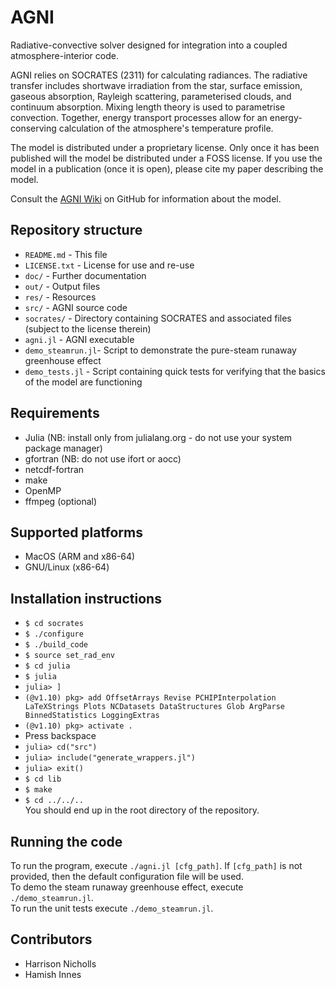 # AGNI
Radiative-convective solver designed for integration into a coupled atmosphere-interior code.   

AGNI relies on SOCRATES (2311) for calculating radiances. The radiative transfer includes shortwave irradiation from the star, surface emission, gaseous absorption, Rayleigh scattering, parameterised clouds, and continuum absorption. Mixing length theory is used to parametrise convection. Together, energy transport processes allow for an energy-conserving calculation of the atmosphere's temperature profile.      

The model is distributed under a proprietary license. Only once it has been published will the model be distributed under a FOSS license. If you use the model in a publication (once it is open), please cite my paper describing the model.

Consult the [AGNI Wiki](https://github.com/nichollsh/AGNI/wiki) on GitHub for information about the model. 
    
## Repository structure 
* `README.md`       - This file
* `LICENSE.txt`     - License for use and re-use
* `doc/`            - Further documentation
* `out/`            - Output files
* `res/`            - Resources
* `src/`            - AGNI source code
* `socrates/`       - Directory containing SOCRATES and associated files (subject to the license therein)
* `agni.jl`         - AGNI executable
* `demo_steamrun.jl`- Script to demonstrate the pure-steam runaway greenhouse effect
* `demo_tests.jl`   - Script containing quick tests for verifying that the basics of the model are functioning


## Requirements
* Julia (NB: install only from julialang.org - do not use your system package manager)
* gfortran (NB: do not use ifort or aocc)
* netcdf-fortran
* make
* OpenMP
* ffmpeg (optional)

## Supported platforms
* MacOS (ARM and x86-64)
* GNU/Linux (x86-64)

## Installation instructions
- `$ cd socrates`
- `$ ./configure`
- `$ ./build_code`
- `$ source set_rad_env`
- `$ cd julia`
- `$ julia`
- `julia> ]`
-  `(@v1.10) pkg> add OffsetArrays Revise PCHIPInterpolation LaTeXStrings Plots NCDatasets DataStructures Glob ArgParse BinnedStatistics LoggingExtras`
-  `(@v1.10) pkg> activate .`
-  Press backspace
-  `julia> cd("src")`
-  `julia> include("generate_wrappers.jl")`
-  `julia> exit()`
-  `$ cd lib`
-  `$ make`
-  `$ cd ../../..`   
You should end up in the root directory of the repository.    

## Running the code
To run the program, execute `./agni.jl [cfg_path]`. If `[cfg_path]` is not provided, then the default configuration file will be used.       
To demo the steam runaway greenhouse effect, execute `./demo_steamrun.jl`.     
To run the unit tests execute `./demo_steamrun.jl`.     

## Contributors
* Harrison Nicholls
* Hamish Innes



